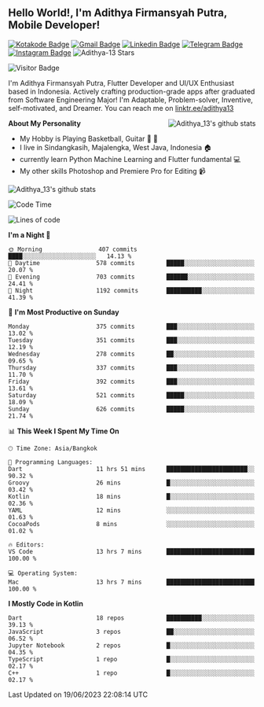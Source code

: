 
## Hello World!, I'm Adithya Firmansyah Putra, Mobile Developer!

[![Kotakode Badge](https://img.shields.io/badge/-Kotakode-green?style=plastic&logo=Kotakode&link=https://kotakode.com/users/527/adithya-13)](https://kotakode.com/users/527/adithya-13)
[![Gmail Badge](https://img.shields.io/badge/-Gmail-white?style=plastic&logo=Gmail&link=mailto:aditputrafirmansyah@gmail.com)](mailto:aditputrafirmansyah@gmail.com)
[![Linkedin Badge](https://img.shields.io/badge/-LinkedIn-blue?style=plastic&logo=Linkedin&link=https://www.linkedin.com/in/aditputrafirmansyah/)](https://www.linkedin.com/in/aditputrafirmansyah/) 
[![Telegram Badge](https://img.shields.io/badge/-Telegram-blue?style=plastic&logo=telegram&link=https://t.me/Adithya_13)](https://t.me/Adithya_13) 
[![Instagram Badge](https://img.shields.io/badge/-Instagram-white?style=plastic&logo=instagram&link=https://www.instagram.com/adithya_firmansyahputra/)](https://www.instagram.com/adithya_firmansyahputra/)
![Adithya-13 Stars](https://img.shields.io/github/stars/Adithya-13?affiliations=OWNER&style=social)

![Visitor Badge](https://visitor-badge.laobi.icu/badge?page_id=Adithya-13.Adithya-13)

I'm Adithya Firmansyah Putra, Flutter Developer and UI/UX Enthusiast based in Indonesia. Actively crafting production-grade apps after graduated from Software Engineering Major! I'm Adaptable, Problem-solver, Inventive, self-motivated, and Dreamer. You can reach me on [linktr.ee/adithya13](https://linktr.ee/adithya13)

<img align="right" alt="Adithya_13's github stats" src="https://github-readme-stats.vercel.app/api/top-langs/?username=Adithya-13&theme=radical&show_icons=true&hide_border=true&line_height=24"/>

**About My Personality**

- My Hobby is Playing Basketball, Guitar :basketball: :guitar: 
- I live in Sindangkasih, Majalengka, West Java, Indonesia :house:
- currently learn Python Machine Learning and Flutter fundamental :computer:
- My other skills Photoshop and Premiere Pro for Editing :video_camera:

<img alt="Adithya_13's github stats" src="https://github-readme-stats.vercel.app/api?username=Adithya-13&count_private=true&show_icons=true&hide_border=true&include_all_commits=true&line_height=24&theme=radical"/>

<!--START_SECTION:waka-->
![Code Time](http://img.shields.io/badge/Code%20Time-1%2C905%20hrs%2035%20mins-blue)

![Lines of code](https://img.shields.io/badge/From%20Hello%20World%20I%27ve%20Written-1.8%20million%20lines%20of%20code-blue)

**I'm a Night 🦉** 

```text
🌞 Morning                407 commits         ████░░░░░░░░░░░░░░░░░░░░░   14.13 % 
🌆 Daytime                578 commits         █████░░░░░░░░░░░░░░░░░░░░   20.07 % 
🌃 Evening                703 commits         ██████░░░░░░░░░░░░░░░░░░░   24.41 % 
🌙 Night                  1192 commits        ██████████░░░░░░░░░░░░░░░   41.39 % 
```
📅 **I'm Most Productive on Sunday** 

```text
Monday                   375 commits         ███░░░░░░░░░░░░░░░░░░░░░░   13.02 % 
Tuesday                  351 commits         ███░░░░░░░░░░░░░░░░░░░░░░   12.19 % 
Wednesday                278 commits         ██░░░░░░░░░░░░░░░░░░░░░░░   09.65 % 
Thursday                 337 commits         ███░░░░░░░░░░░░░░░░░░░░░░   11.70 % 
Friday                   392 commits         ███░░░░░░░░░░░░░░░░░░░░░░   13.61 % 
Saturday                 521 commits         █████░░░░░░░░░░░░░░░░░░░░   18.09 % 
Sunday                   626 commits         █████░░░░░░░░░░░░░░░░░░░░   21.74 % 
```


📊 **This Week I Spent My Time On** 

```text
🕑︎ Time Zone: Asia/Bangkok

💬 Programming Languages: 
Dart                     11 hrs 51 mins      ███████████████████████░░   90.32 % 
Groovy                   26 mins             █░░░░░░░░░░░░░░░░░░░░░░░░   03.42 % 
Kotlin                   18 mins             █░░░░░░░░░░░░░░░░░░░░░░░░   02.36 % 
YAML                     12 mins             ░░░░░░░░░░░░░░░░░░░░░░░░░   01.63 % 
CocoaPods                8 mins              ░░░░░░░░░░░░░░░░░░░░░░░░░   01.02 % 

🔥 Editors: 
VS Code                  13 hrs 7 mins       █████████████████████████   100.00 % 

💻 Operating System: 
Mac                      13 hrs 7 mins       █████████████████████████   100.00 % 
```

**I Mostly Code in Kotlin** 

```text
Dart                     18 repos            ██████████░░░░░░░░░░░░░░░   39.13 % 
JavaScript               3 repos             ██░░░░░░░░░░░░░░░░░░░░░░░   06.52 % 
Jupyter Notebook         2 repos             █░░░░░░░░░░░░░░░░░░░░░░░░   04.35 % 
TypeScript               1 repo              █░░░░░░░░░░░░░░░░░░░░░░░░   02.17 % 
C++                      1 repo              █░░░░░░░░░░░░░░░░░░░░░░░░   02.17 % 
```




 Last Updated on 19/06/2023 22:08:14 UTC
<!--END_SECTION:waka-->
